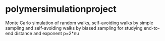 # polymersimulationproject
Monte Carlo simulation of random walks, self-avoiding walks by simple sampling and self-avoiding walks by biased sampling for studying end-to-end distance and exponent p=2*nu


